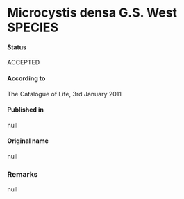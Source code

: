 # Microcystis densa G.S. West SPECIES

#### Status
ACCEPTED

#### According to
The Catalogue of Life, 3rd January 2011

#### Published in
null

#### Original name
null

### Remarks
null